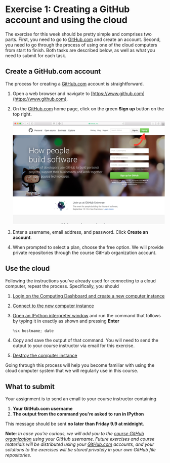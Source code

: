# Exercise 1: Creating a GitHub account and using the cloud
The exercise for this week should be pretty simple and comprises two parts. First, you need to go to [GitHub.com](https://www.github.com) and create an account. Second, you need to go through the process of using one of the cloud computers from start to finish. Both tasks are described below, as well as what you need to submit for each task.

## Create a GitHub.com account
The process for creating a [GitHub.com](https://www.github.com) account is straightforward.

1. Open a web browser and navigate to [https://www.github.com](https://www.github.com).
2. On the [GitHub.com](https://www.github.com) home page, click on the green **Sign up** button on the top right.

    ![GitHub home](img/GitHub-home.png)
3. Enter a username, email address, and password. Click **Create an account**.
4. When prompted to select a plan, choose the free option. We will provide private repositories through the course GitHub organization account.

## Use the cloud
Following the instructions you've already used for connecting to a cloud computer, repeat the process. Specifically, you should

1. [Login on the Computing Dashboard and create a new computer instance](https://github.com/Python-for-geo-people/A-taste-of-Python/blob/master/Background/launch-instance.md)
2. [Connect to the new computer instance](https://github.com/Python-for-geo-people/A-taste-of-Python/blob/master/Background/connect-to-instance.md)
3. [Open an IPython interpreter window](https://github.com/Python-for-geo-people/A-taste-of-Python/blob/master/Lesson/A-taste-of-Python.md#getting-started) and run the command that follows by typing it in exactly as shown and pressing **Enter**

    ```python
    %sx hostname; date
    ```
4. Copy and save the output of that command. You will need to send the output to your course instructor via email for this exercise.
5. [Destroy the computer instance](https://github.com/Python-for-geo-people/A-taste-of-Python/blob/master/Background/destroy-instance.md)

Going through this process will help you become familiar with using the cloud computer system that we will regularly use in this course.

## What to submit
Your assignment is to send an email to your course instructor containing

1. **Your GitHub.com username**
2. **The output from the command you're asked to run in IPython**

This message should be sent **no later than Friday 9.9 at midnight**.

**Note**: *In case you're curious, we will add you to the [course GitHub organization](https://github.com/Python-for-geo-people/) using your GitHub username. Future exercises and course materials will be distributed using your [GitHub.com](https://www.github.com) accounts, and your solutions to the exercises will be stored privately in your own GitHub file repositories.*
